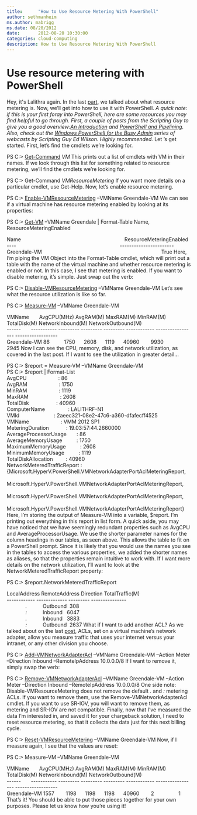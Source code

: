 ```yaml
---
title:      "How to Use Resource Metering With PowerShell"
author: sethmanheim
ms.author: mabrigg
ms.date: 08/20/2012
date:       2012-08-20 10:30:00
categories: cloud-computing
description: How to Use Resource Metering With PowerShell
---
```

# Use resource metering with PowerShell

Hey, it's Lalithra again. In the last [part](https://blogs.technet.com/b/virtualization/archive/2012/08/16/introduction-to-resource-metering.aspx), we talked about what resource metering is. Now, we’ll get into how to use it with PowerShell. _A quick note: if this is your first foray into PowerShell, here are some resources you may find helpful to go through. First, a couple of posts from the Scripting Guy to give you a good overview:[An Introduction](https://blogs.technet.com/b/heyscriptingguy/archive/2009/04/20/windows-powershell-an-introduction.aspx) and [PowerShell and Pipelining](https://blogs.technet.com/b/heyscriptingguy/archive/2009/04/21/windows-powershell-and-pipelining.aspx). Also, check out the [Windows PowerShell for the Busy Admin](https://blogs.technet.com/b/heyscriptingguy/archive/2012/03/06/windows-powershell-for-the-busy-admin.aspx) series of webcasts by Scripting Guy Ed Wilson. Highly recommended._ Let ’s get started. First, let’s find the cmdlets we’re looking for. 

PS C:> [Get-Command](https://technet.microsoft.com/library/hh849711.aspx) *VM* This prints out a list of cmdlets with VM in their names. If we look through this list for something related to resource metering, we’ll find the cmdlets we’re looking for.

PS C:> Get-Command *VMResourceMetering* If you want more details on a particular cmdlet, use Get-Help. Now, let’s enable resource metering.

PS C:> [Enable-VMResourceMetering](https://technet.microsoft.com/library/hh848481.aspx) –VMName Greendale-VM We can see if a virtual machine has resource metering enabled by looking at its properties:

PS C:> [Get-VM](https://technet.microsoft.com/library/hh848479) –VMName Greendale | Format-Table Name, ResourceMeteringEnabled

Name                                                                        ResourceMeteringEnabled  
\----                                                                        \-----------------------  
Greendale-VM                                                                                   True Here, I’m piping the VM Object into the Format-Table cmdlet, which will print out a table with the name of the virtual machine and whether resource metering is enabled or not. In this case, I see that metering is enabled. If you want to disable metering, it’s simple. Just swap out the verb:

PS C:> [Disable-VMResourceMetering](https://technet.microsoft.com/library/hh848498) –VMName Greendale-VM Let’s see what the resource utilization is like so far.

PS C:> [Measure-VM](https://technet.microsoft.com/library/hh848471) –VMName Greendale-VM

VMName       AvgCPU(MHz) AvgRAM(M) MaxRAM(M) MinRAM(M) TotalDisk(M) NetworkInbound(M) NetworkOutbound(M)  
\------       \----------- --------- --------- --------- ------------ ----------------- ------------------  
Greendale-VM 86          1750      2608      1119      40960        9930              2945 Now I can see the CPU, memory, disk, and network utilization, as covered in the last post. If I want to see the utilization in greater detail…

PS C:> $report = Measure-VM –VMName Greendale-VM  
PS C:> $report | Format-List  
AvgCPU                      : 86  
AvgRAM                      : 1750  
MinRAM                      : 1119  
MaxRAM                      : 2608  
TotalDisk                   : 40960  
ComputerName                : LALITHRF-N1  
VMId                        : 2aeec321-08e2-47c6-a360-dfafecff4525  
VMName                      : VMM 2012 SP1  
MeteringDuration            : 19.03:57:44.2660000  
AverageProcessorUsage       : 86  
AverageMemoryUsage          : 1750  
MaximumMemoryUsage          : 2608  
MinimumMemoryUsage          : 1119  
TotalDiskAllocation         : 40960  
NetworkMeteredTrafficReport : {Microsoft.HyperV.PowerShell.VMNetworkAdapterPortAclMeteringReport,  
                              Microsoft.HyperV.PowerShell.VMNetworkAdapterPortAclMeteringReport,  
                              Microsoft.HyperV.PowerShell.VMNetworkAdapterPortAclMeteringReport,  
                              Microsoft.HyperV.PowerShell.VMNetworkAdapterPortAclMeteringReport} Here, I’m storing the output of Measure-VM into a variable, $report. I’m printing out everything in this report in list form. A quick aside, you may have noticed that we have seemingly redundant properties such as AvgCPU and AverageProcessorUsage. We use the shorter parameter names for the column headings in our tables, as seen above. This allows the table to fit on a PowerShell prompt. Since it is likely that you would use the names you see in the tables to access the various properties, we added the shorter names as aliases, so that the properties remain intuitive to work with. If I want more details on the network utilization, I’ll want to look at the NetworkMeteredTrafficReport property:

PS C:> $report.NetworkMeteredTrafficReport

LocalAddress RemoteAddress Direction TotalTraffic(M)  
\------------ ------------- --------- ---------------  
             *.*           Outbound  308  
             *:*           Inbound   6047  
             *.*           Inbound   3883  
             *:*           Outbound  2637 What if I want to add another ACL? As we talked about on the last [post](https://blogs.technet.com/b/virtualization/archive/2012/08/16/introduction-to-resource-metering.aspx), ACLs, set on a virtual machine’s network adapter, allow you measure traffic that uses your internet versus your intranet, or any other division you choose.

PS C:> [Add-VMNetworkAdapterAcl](https://technet.microsoft.com/library/hh848505) –VMName Greendale-VM –Action Meter –Direction Inbound –RemoteIpAddress 10.0.0.0/8 If I want to remove it, simply swap the verb:

PS C:> [Remove-VMNetworkAdapterAcl](https://technet.microsoft.com/library/hh848554) –VMName Greendale-VM –Action Meter –Direction Inbound –RemoteIpAddress 10.0.0.0/8 One side note: Disable-VMResourceMetering does not remove the default *.* and *:* metering ACLs. If you want to remove them, use the Remove-VMNetworkAdapterAcl cmdlet. If you want to use SR-IOV, you will want to remove them, as metering and SR-IOV are not compatible. Finally, now that I’ve measured the data I’m interested in, and saved it for your chargeback solution, I need to reset resource metering, so that it collects the data just for this next billing cycle.

PS C:> [Reset-VMResourceMetering](https://technet.microsoft.com/library/hh848558) –VMName Greendale-VM Now, if I measure again, I see that the values are reset:

PS C:> Measure-VM –VMName Greendale-VM

VMName       AvgCPU(MHz) AvgRAM(M) MaxRAM(M) MinRAM(M) TotalDisk(M) NetworkInbound(M) NetworkOutbound(M)  
\------       \----------- --------- --------- --------- ------------ ----------------- ------------------  
Greendale-VM 1557        1198      1198      1198      40960        2                 1 That’s it! You should be able to put those pieces together for your own purposes. Please let us know how you’re using it!
